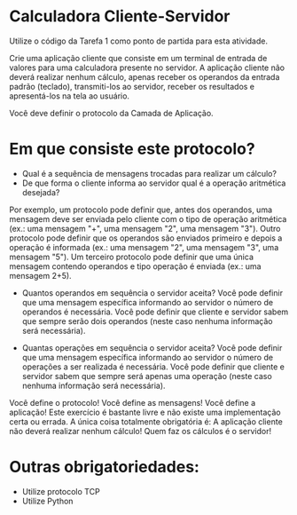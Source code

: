 # Calculadora Cliente-Servidor

Utilize o código da Tarefa 1 como ponto de partida para esta atividade.

Crie uma aplicação cliente que consiste em um terminal de entrada de valores para uma calculadora presente no servidor. A aplicação cliente não deverá realizar nenhum cálculo, apenas receber os operandos da entrada padrão (teclado), transmiti-los ao servidor, receber os resultados e apresentá-los na tela ao usuário.

Você deve definir o protocolo da Camada de Aplicação.

# Em que consiste este protocolo?

- Qual é a sequência de mensagens trocadas para realizar um cálculo?
- De que forma o cliente informa ao servidor qual é a operação aritmética desejada?

Por exemplo, um protocolo pode definir que, antes dos operandos, uma mensagem deve ser enviada pelo cliente com o tipo de operação aritmética (ex.: uma mensagem "+", uma mensagem "2", uma mensagem "3"). Outro protocolo pode definir que os operandos são enviados primeiro e depois a operação é informada (ex.: uma mensagem "2", uma mensagem "3", uma mensagem "5"). Um terceiro protocolo pode definir que uma única mensagem contendo operandos e tipo operação é enviada (ex.: uma mensagem 2+5).

- Quantos operandos em sequência o servidor aceita?
Você pode definir que uma mensagem específica informando ao servidor o número de operandos é necessária. Você pode definir que cliente e servidor sabem que sempre serão dois operandos (neste caso nenhuma informação será necessária).

- Quantas operações em sequência o servidor aceita?
Você pode definir que uma mensagem específica informando ao servidor o número de operações a ser realizada é necessária. Você pode definir que cliente e servidor sabem que sempre será apenas uma operação (neste caso nenhuma informação será necessária).

Você define o protocolo! Você define as mensagens! Você define a aplicação! Este exercício é bastante livre e não existe uma implementação certa ou errada. A única coisa totalmente obrigatória é: A aplicação cliente não deverá realizar nenhum cálculo! Quem faz os cálculos é o servidor!

# Outras obrigatoriedades:

- Utilize protocolo TCP
- Utilize Python


